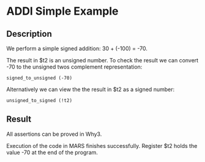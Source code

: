 # ADDI Simple Example

## Description

We perform a simple signed addition: 30 + (-100) = -70.

The result in $t2 is an unsigned number. To check the result we can convert
-70 to the unsigned twos complement representation:

    signed_to_unsigned (-70)

Alternatively we can view the the result in $t2 as a signed number:

    unsigned_to_signed (!t2)

## Result

All assertions can be proved in Why3.

Execution of the code in MARS finishes successfully. Register $t2 holds
the value -70 at the end of the program.
